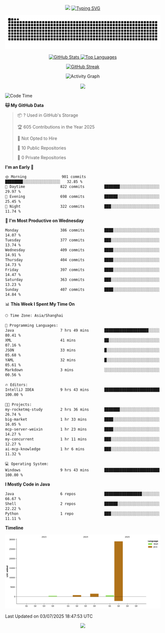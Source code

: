 <!-- -->

<p align="center">
<img src="https://capsule-render.vercel.app/api?type=waving&color=timeGradient&height=300&&section=header&text=HI%20THEME!&fontSize=90&fontAlign=50&fontAlignY=30&desc=I%20am%20AlfonsoKevin!&descAlign=50&descSize=30&descAlignY=60&animation=twinkling" />
    <a align="center" href="https://www.kaijavademo.top/"><img src="https://readme-typing-svg.demolab.com?font=Fira+Code&center=true&pause=1000&width=435&lines=Welcome+to+my+GitHub+profile+page!;%E6%AC%A2%E8%BF%8E%E6%9D%A5%E5%88%B0%E6%88%91%E7%9A%84GitHub%E4%B8%BB%E9%A1%B5%EF%BC%81" alt="Typing SVG" height=200 /> </a>
</p>
 <p align="center"><img src="https://raw.githubusercontent.com/AlfonsoKevin/AlfonsoKevin/output/github-contribution-grid-snake.svg"></p>

</p>


<p align="center" >
  <a href="https://github.com/AlfonsoKevin">  
    <img src="https://github-readme-stats.vercel.app/api/?username=AlfonsoKevin&layout=compact&border_radius=20" width="400"  alt="GitHub Stats" />
  </a>
  <a href="https://www.kaijavademo.top/">
    <img src="https://github-readme-stats.vercel.app/api/top-langs/?username=AlfonsoKevin&layout=compact&border_radius=20" width=400 alt="Top Languages"/>
  </a>
</p>


<p align="center">
    <a href="https://github.com/AlfonsoKevin">
    <img src="https://streak-stats.demolab.com?user=AlfonsoKevin&theme=transparent&hide_border=false%C2%A0%C2%A0%E5%81%87&short_numbers=false%C2%A0%C2%A0%E5%81%87&card_width=595&card_height=234" height="400"  alt="GitHub Streak" />
    </a>
</p>



<p align="center">
    <img width="800" src="https://github-readme-activity-graph.vercel.app/graph?username=AlfonsoKevin&theme=github-compact&hide_border=true&area=true&from=2024-06-01&to=2024-12-31&grid=false&custom_title=Activity%20Graph" alt="Activity Graph" title="Activity Graph" />
</p> 




<p align="center">
	<img align="center" src="https://skillicons.dev/icons?i=idea,java,mysql,redis,spring,rocket,html,css,js,react,linux,py,c,clion,docker,md,stackoverflow&theme=light" />    
</p>


<!--START_SECTION:waka-->
![Code Time](http://img.shields.io/badge/Code%20Time-133%20hrs%2037%20mins-blue)

**🐱 My GitHub Data** 

> 📦 ? Used in GitHub's Storage 
 > 
> 🏆 605 Contributions in the Year 2025
 > 
> 🚫 Not Opted to Hire
 > 
> 📜 10 Public Repositories 
 > 
> 🔑 0 Private Repositories 
 > 
**I'm an Early 🐤** 

```text
🌞 Morning                901 commits         ████████░░░░░░░░░░░░░░░░░   32.85 % 
🌆 Daytime                822 commits         ███████░░░░░░░░░░░░░░░░░░   29.97 % 
🌃 Evening                698 commits         ██████░░░░░░░░░░░░░░░░░░░   25.45 % 
🌙 Night                  322 commits         ███░░░░░░░░░░░░░░░░░░░░░░   11.74 % 
```
📅 **I'm Most Productive on Wednesday** 

```text
Monday                   386 commits         ████░░░░░░░░░░░░░░░░░░░░░   14.07 % 
Tuesday                  377 commits         ███░░░░░░░░░░░░░░░░░░░░░░   13.74 % 
Wednesday                409 commits         ████░░░░░░░░░░░░░░░░░░░░░   14.91 % 
Thursday                 404 commits         ████░░░░░░░░░░░░░░░░░░░░░   14.73 % 
Friday                   397 commits         ████░░░░░░░░░░░░░░░░░░░░░   14.47 % 
Saturday                 363 commits         ███░░░░░░░░░░░░░░░░░░░░░░   13.23 % 
Sunday                   407 commits         ████░░░░░░░░░░░░░░░░░░░░░   14.84 % 
```


📊 **This Week I Spent My Time On** 

```text
🕑︎ Time Zone: Asia/Shanghai

💬 Programming Languages: 
Java                     7 hrs 49 mins       ████████████████████░░░░░   80.41 % 
XML                      41 mins             ██░░░░░░░░░░░░░░░░░░░░░░░   07.16 % 
JSON                     33 mins             █░░░░░░░░░░░░░░░░░░░░░░░░   05.68 % 
YAML                     32 mins             █░░░░░░░░░░░░░░░░░░░░░░░░   05.61 % 
Markdown                 3 mins              ░░░░░░░░░░░░░░░░░░░░░░░░░   00.56 % 

🔥 Editors: 
IntelliJ IDEA            9 hrs 43 mins       █████████████████████████   100.00 % 

🐱‍💻 Projects: 
my-rocketmq-study        2 hrs 36 mins       ███████░░░░░░░░░░░░░░░░░░   26.74 % 
big-market               1 hr 33 mins        ████░░░░░░░░░░░░░░░░░░░░░   16.05 % 
mcp-server-weixin        1 hr 23 mins        ████░░░░░░░░░░░░░░░░░░░░░   14.27 % 
my-concurrent            1 hr 11 mins        ███░░░░░░░░░░░░░░░░░░░░░░   12.27 % 
ai-mcp-knowledge         1 hr 6 mins         ███░░░░░░░░░░░░░░░░░░░░░░   11.32 % 

💻 Operating System: 
Windows                  9 hrs 43 mins       █████████████████████████   100.00 % 
```

**I Mostly Code in Java** 

```text
Java                     6 repos             █████████████████░░░░░░░░   66.67 % 
Shell                    2 repos             ██████░░░░░░░░░░░░░░░░░░░   22.22 % 
Python                   1 repo              ███░░░░░░░░░░░░░░░░░░░░░░   11.11 % 
```



**Timeline**

![Lines of Code chart](https://raw.githubusercontent.com/AlfonsoKevin/AlfonsoKevin/main/assets/bar_graph.png)


 Last Updated on 03/07/2025 18:47:53 UTC
<!--END_SECTION:waka-->

<p align="center">
    <a href="https://github.com/AlfonsoKevin"></a><img src="https://img.shields.io/badge/GitHub-grey?logo=github" />
</p>
